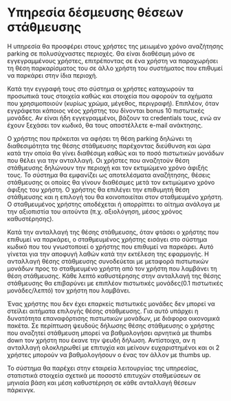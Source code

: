 # Υπηρεσία δέσμευσης θέσεων στάθμευσης

Η υπηρεσία θα προσφέρει στους χρήστες της μειωμένο χρόνο αναζήτησης parking
σε πολυσύχναστες περιοχές. Θα είναι διαθέσιμη μόνο σε εγγεγραμμένους
χρήστες, επιτρέποντας σε ένα χρήστη να παραχωρήσει τη θέση παρκαρίσματος
του σε άλλο χρήστη του συστήματος που επιθυμεί να παρκάρει στην ίδια
περιοχή.

Κατά την εγγραφή τους στο σύστημα οι χρήστες καταχωρούν τα προσωπικά τους
στοιχεία καθώς και στοιχεία που αφορούν τα οχήματα που χρησιμοποιούν
(κυρίως χρώμα, μέγεθος, περιγραφή). Επιπλέον, όταν εγγράφεται κάποιος νέος χρήστης του δίνονται bonus 10 πιστωτικές μονάδες. Αν είναι ήδη εγγεγραμμένοι, βάζουν τα credentials τους, ενώ αν έχουν ξεχάσει τον κωδικό, θα τους αποστέλλετε e-mail ανάκτησης.

Ο χρήστης που πρόκειται να αφήσει τη
θέση parking δηλώνει τη διαθεσιμότητα της θέσης στάθμευσης παρέχοντας
διεύθυνση και ώρα κατά την οποία θα γίνει διαθέσιμη καθώς και το ποσό πιστωτικών μονάδων που θέλει για την ανταλλαγή. Οι χρήστες που
αναζητούν θέση στάθμευσης δηλώνουν την περιοχή και τον εκτιμώμενο χρόνο
άφιξής τους. Το σύστημα θα εμφανίζει ως αποτελέσματα αναζήτησης, θέσεις
στάθμευσης οι οποίες θα γίνουν διαθέσιμες μετά τον εκτιμώμενο χρόνο άφιξης
του χρήστη. Ο χρήστης θα επιλέγει την επιθυμητή θέση στάθμευσης και η
επιλογή του θα κοινοποιείται στον σταθμευμένο χρήστη. Ο σταθμευμένος
χρήστης αποδέχεται ή απορρίπτει το αίτημα ανάλογα με την αξιοπιστία του
αιτούντα (π.χ. αξιολόγηση, μέσος χρόνος καθυστέρησης).

Κατά την ανταλλαγή της θέσης στάθμευσης, όταν φτάσει ο χρήστης που επιθυμεί να παρκάρει, ο σταθμευμένος χρήστης εισάγει στο σύστημα κωδικό που του γνωστοποιεί ο χρήστης που
επιθυμεί να παρκάρει. Αυτό γίνεται για την αποφυγή λαθών κατά την εκτέλεση της εφαρμογής.
Η ανταλλαγή θέσης στάθμευσης συνοδεύεται με μεταφορά
πιστωτικών μονάδων προς το σταθμευμένο χρήστη από τον χρήστη που λαμβάνει
τη θέση στάθμευσης. Κάθε λεπτό καθυστέρησης στην ανταλλαγή της θέσης
στάθμευσης θα επιβαρύνει με επιπλέον πιστωτικές μονάδες(0.1 πιστωτικές μονάδες/λεπτό) τον χρήστη που
λαμβάνει. 

Ένας χρήστης που δεν έχει επαρκείς πιστωτικές μονάδες δεν μπορεί να
στείλει αιτήματα επιλογής θέσης στάθμευσης. Για αυτό υπάρχει η δυνατότητα επαναφόρτισης πιστωτικών μονάδων, με διάφορα οικονομικά πακέτα. Σε περίπτωση ψευδούς δήλωσης
θέσης στάθμευσης ο χρήστης που αναζητεί στάθμευση μπορεί να βαθμολογήσει
αρνητικά με thumbs down τον χρήστη που έκανε την ψευδή δήλωση. Αντίστοιχα, αν η ανταλλαγή ολοκληρωθεί με επιτυχία και μείνουν ευχαριστημένοι και οι 2 χρήστες μπορούν να βαθμολογήσουν ο ένας τον άλλον με thumbs up.

Το σύστημα θα παρέχει στην εταιρεία λειτουργίας της υπηρεσίας,  στατιστικά
στοιχεία σχετικά με ποσοστό επιτυχών σταθμεύσεων σε μηνιαία βάση και μέση
καθυστέρηση σε κάθε ανταλλαγή θέσεων πάρκινγκ.





